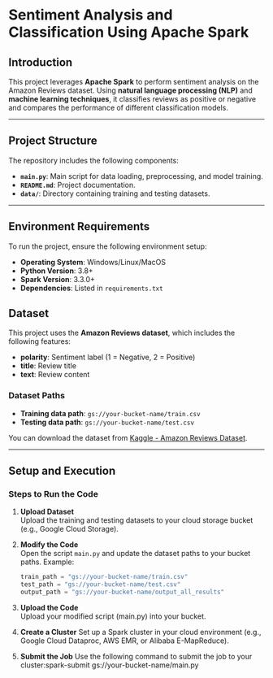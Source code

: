 # Sentiment Analysis and Classification Using Apache Spark

## Introduction
This project leverages **Apache Spark** to perform sentiment analysis on the Amazon Reviews dataset. Using **natural language processing (NLP)** and **machine learning techniques**, it classifies reviews as positive or negative and compares the performance of different classification models.

---

## Project Structure
The repository includes the following components:
- **`main.py`**: Main script for data loading, preprocessing, and model training.
- **`README.md`**: Project documentation.
- **`data/`**: Directory containing training and testing datasets.

---

## Environment Requirements
To run the project, ensure the following environment setup:
- **Operating System**: Windows/Linux/MacOS
- **Python Version**: 3.8+
- **Spark Version**: 3.3.0+
- **Dependencies**: Listed in `requirements.txt`

## Dataset

This project uses the **Amazon Reviews dataset**, which includes the following features:
- **polarity**: Sentiment label (1 = Negative, 2 = Positive)
- **title**: Review title
- **text**: Review content

### Dataset Paths
- **Training data path**: `gs://your-bucket-name/train.csv`
- **Testing data path**: `gs://your-bucket-name/test.csv`

You can download the dataset from [Kaggle - Amazon Reviews Dataset](https://www.kaggle.com/datasets/kritanjalijain/amazon-reviews).

---

## Setup and Execution

### Steps to Run the Code

1. **Upload Dataset**  
   Upload the training and testing datasets to your cloud storage bucket (e.g., Google Cloud Storage).

2. **Modify the Code**  
   Open the script `main.py` and update the dataset paths to your bucket paths. Example:
   ```python
   train_path = "gs://your-bucket-name/train.csv"
   test_path = "gs://your-bucket-name/test.csv"
   output_path = "gs://your-bucket-name/output_all_results"

3. **Upload the Code**  
   Upload your modified script (main.py) into your bucket.

4.	**Create a Cluster**
   Set up a Spark cluster in your cloud environment (e.g., Google Cloud Dataproc, AWS EMR, or Alibaba E-MapReduce).

5.	**Submit the Job**
   Use the following command to submit the job to your cluster:spark-submit gs://your-bucket-name/main.py  

